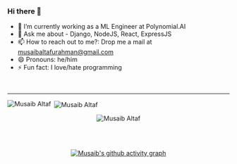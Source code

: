 ### Hi there 👋

- 🔭 I’m currently working as a ML Engineer at Polynomial.AI
- 💬 Ask me about - Django, NodeJS, React, ExpressJS
- 📫 How to reach out to me?: Drop me a mail at musaibaltafurahman@gmail.com
- 😄 Pronouns: he/him
- ⚡ Fun fact: I love/hate programming
 <br> 
<hr>

 
<p><img align="left" src="https://github-readme-stats.vercel.app/api/top-langs?username=musaib-js&show_icons=true&theme=dark&locale=en&layout=compact" alt="Musaib Altaf" /></p>

<p>&nbsp;<img align="center" src="https://github-readme-stats.vercel.app/api?username=musaib-js&show_icons=true&theme=dark&locale=en" alt="Musaib Altaf" /></p>

<div align="center">
<p><img align="center" src="https://github-readme-streak-stats.herokuapp.com/?user=musaib-js&theme=dark" alt="Musaib Altaf" /></p>

<br/>
<br/>

[![Musaib's github activity graph](https://github-readme-activity-graph.vercel.app/graph?username=musaib-js&theme=react-dark)](https://github-readme-activity-graph.vercel.app/graph?username=musaib-js&theme=react-dark)
